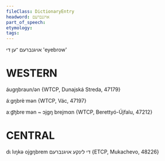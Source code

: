 ```yaml
---
fileClass: DictionaryEntry
headword: אויגנברעם
part_of_speech: 
etymology: 
tags: 
---
```

אויגנברעם
־ען
די
'eyebrow'

WESTERN
========

áugŋbraun/ən {WTCP, Dunajská Streda, 47179}

áːgŋbrèˑmən {WTCP, Vác, 47197}

aːg͡ŋbreˑmən ~ ɔjgŋ brejmαn {WTCP, Berettyó-Újfalu, 47212}

CENTRAL
========

dɩ lɩŋkə ojgŋbrem די לינקע אויגנברעם {ETCP, Mukachevo, 48226}
